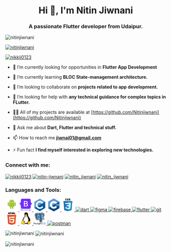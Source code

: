 <h1 align="center">Hi 👋, I'm Nitin Jiwnani</h1>
<h3 align="center">A passionate Flutter developer from Udaipur.</h3>

<p align="left"> <img src="https://komarev.com/ghpvc/?username=nitinjiwnani&label=Profile%20views&color=0e75b6&style=flat" alt="nitinjiwnani" /> </p>

<p align="left"> <a href="https://github.com/ryo-ma/github-profile-trophy"><img src="https://github-profile-trophy.vercel.app/?username=nitinjiwnani" alt="nitinjiwnani" /></a> </p>

<p align="left"> <a href="https://twitter.com/nikkii0123" target="blank"><img src="https://img.shields.io/twitter/follow/nikkii0123?logo=twitter&style=for-the-badge" alt="nikkii0123" /></a> </p>

- 🔭 I’m currently looking for opportunities in **Flutter App Development**

- 🌱 I’m currently learning **BLOC State-management architecture.**

- 👯 I’m looking to collaborate on **projects related to app development.**

- 🤝 I’m looking for help with **any technical guidance for complex topics in FLutter.**

- 👨‍💻 All of my projects are available at [https://github.com/Nitinjiwnani](https://github.com/Nitinjiwnani)

- 💬 Ask me about **Dart, Flutter and technical stuff.**

- 📫 How to reach me **jiwnai01@gmail.com**

- ⚡ Fun fact **I find myself interested in exploring new technologies.**

<h3 align="left">Connect with me:</h3>
<p align="left">
<a href="https://twitter.com/nikkii0123" target="blank"><img align="center" src="https://raw.githubusercontent.com/rahuldkjain/github-profile-readme-generator/master/src/images/icons/Social/twitter.svg" alt="nikkii0123" height="30" width="40" /></a>
<a href="https://linkedin.com/in/nitin-jiwnani" target="blank"><img align="center" src="https://raw.githubusercontent.com/rahuldkjain/github-profile-readme-generator/master/src/images/icons/Social/linked-in-alt.svg" alt="nitin-jiwnani" height="30" width="40" /></a>
<a href="https://www.codechef.com/users/nitin_jiwnani" target="blank"><img align="center" src="https://cdn.jsdelivr.net/npm/simple-icons@3.1.0/icons/codechef.svg" alt="nitin_jiwnani" height="30" width="40" /></a>
<a href="https://www.leetcode.com/nitin_jiwnani" target="blank"><img align="center" src="https://raw.githubusercontent.com/rahuldkjain/github-profile-readme-generator/master/src/images/icons/Social/leet-code.svg" alt="nitin_jiwnani" height="30" width="40" /></a>
</p>

<h3 align="left">Languages and Tools:</h3>
<p align="left"> <a href="https://developer.android.com" target="_blank" rel="noreferrer"> <img src="https://raw.githubusercontent.com/devicons/devicon/master/icons/android/android-original-wordmark.svg" alt="android" width="40" height="40"/> </a> <a href="https://getbootstrap.com" target="_blank" rel="noreferrer"> <img src="https://raw.githubusercontent.com/devicons/devicon/master/icons/bootstrap/bootstrap-plain-wordmark.svg" alt="bootstrap" width="40" height="40"/> </a> <a href="https://www.cprogramming.com/" target="_blank" rel="noreferrer"> <img src="https://raw.githubusercontent.com/devicons/devicon/master/icons/c/c-original.svg" alt="c" width="40" height="40"/> </a> <a href="https://www.w3schools.com/cpp/" target="_blank" rel="noreferrer"> <img src="https://raw.githubusercontent.com/devicons/devicon/master/icons/cplusplus/cplusplus-original.svg" alt="cplusplus" width="40" height="40"/> </a> <a href="https://www.w3schools.com/css/" target="_blank" rel="noreferrer"> <img src="https://raw.githubusercontent.com/devicons/devicon/master/icons/css3/css3-original-wordmark.svg" alt="css3" width="40" height="40"/> </a> <a href="https://dart.dev" target="_blank" rel="noreferrer"> <img src="https://www.vectorlogo.zone/logos/dartlang/dartlang-icon.svg" alt="dart" width="40" height="40"/> </a> <a href="https://www.figma.com/" target="_blank" rel="noreferrer"> <img src="https://www.vectorlogo.zone/logos/figma/figma-icon.svg" alt="figma" width="40" height="40"/> </a> <a href="https://firebase.google.com/" target="_blank" rel="noreferrer"> <img src="https://www.vectorlogo.zone/logos/firebase/firebase-icon.svg" alt="firebase" width="40" height="40"/> </a> <a href="https://flutter.dev" target="_blank" rel="noreferrer"> <img src="https://www.vectorlogo.zone/logos/flutterio/flutterio-icon.svg" alt="flutter" width="40" height="40"/> </a> <a href="https://git-scm.com/" target="_blank" rel="noreferrer"> <img src="https://www.vectorlogo.zone/logos/git-scm/git-scm-icon.svg" alt="git" width="40" height="40"/> </a> <a href="https://www.w3.org/html/" target="_blank" rel="noreferrer"> <img src="https://raw.githubusercontent.com/devicons/devicon/master/icons/html5/html5-original-wordmark.svg" alt="html5" width="40" height="40"/> </a> <a href="https://www.linux.org/" target="_blank" rel="noreferrer"> <img src="https://raw.githubusercontent.com/devicons/devicon/master/icons/linux/linux-original.svg" alt="linux" width="40" height="40"/> </a> <a href="https://www.postgresql.org" target="_blank" rel="noreferrer"> <img src="https://raw.githubusercontent.com/devicons/devicon/master/icons/postgresql/postgresql-original-wordmark.svg" alt="postgresql" width="40" height="40"/> </a> <a href="https://postman.com" target="_blank" rel="noreferrer"> <img src="https://www.vectorlogo.zone/logos/getpostman/getpostman-icon.svg" alt="postman" width="40" height="40"/> </a> </p>

<p><img align="left" src="https://github-readme-stats.vercel.app/api/top-langs?username=nitinjiwnani&show_icons=true&locale=en&layout=compact" alt="nitinjiwnani" /></p>

<p>&nbsp;<img align="center" src="https://github-readme-stats.vercel.app/api?username=nitinjiwnani&show_icons=true&locale=en" alt="nitinjiwnani" /></p>

<p><img align="center" src="https://github-readme-streak-stats.herokuapp.com/?user=nitinjiwnani&" alt="nitinjiwnani" /></p>
